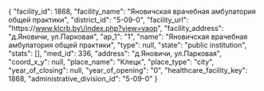 {
    "facility_id": 1868,
    "facility_name": "Яновичская врачебная амбулатория общей практики",
    "district_id": "5-09-0",
    "facility_url": "https:\/\/www.klcrb.by\/index.php?view=vaop",
    "facility_address": "д.Яновичи, ул.Парковая",
    "ap_1": "1",
    "name": "Яновичская врачебная амбулатория общей практики",
    "type": null,
    "state": "public institution",
    "stats": [],
    "med_id": 336,
    "address": "д.Яновичи, ул.Парковая",
    "coord_x_y": null,
    "place_name": "Клецк",
    "place_type": "city",
    "year_of_closing": null,
    "year_of_opening": "0",
    "healthcare_facility_key": 1868,
    "administrative_division_id": "5-09-0"
}